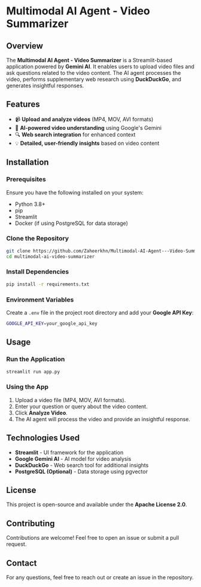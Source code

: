 # Multimodal AI Agent - Video Summarizer

## Overview
The **Multimodal AI Agent - Video Summarizer** is a Streamlit-based application powered by **Gemini AI**. It enables users to upload video files and ask questions related to the video content. The AI agent processes the video, performs supplementary web research using **DuckDuckGo**, and generates insightful responses.

## Features
- 📹 **Upload and analyze videos** (MP4, MOV, AVI formats)
- 🧠 **AI-powered video understanding** using Google's Gemini
- 🔍 **Web search integration** for enhanced context
- 💡 **Detailed, user-friendly insights** based on video content

## Installation
### Prerequisites
Ensure you have the following installed on your system:
- Python 3.8+
- pip
- Streamlit
- Docker (if using PostgreSQL for data storage)

### Clone the Repository
```sh
git clone https://github.com/Zaheerkhn/Multimodal-AI-Agent---Video-Summarizer
cd multimodal-ai-video-summarizer
```

### Install Dependencies
```sh
pip install -r requirements.txt
```

### Environment Variables
Create a `.env` file in the project root directory and add your **Google API Key**:
```sh
GOOGLE_API_KEY=your_google_api_key
```

## Usage
### Run the Application
```sh
streamlit run app.py
```

### Using the App
1. Upload a video file (MP4, MOV, AVI formats).
2. Enter your question or query about the video content.
3. Click **Analyze Video**.
4. The AI agent will process the video and provide an insightful response.

## Technologies Used
- **Streamlit** - UI framework for the application
- **Google Gemini AI** - AI model for video analysis
- **DuckDuckGo** - Web search tool for additional insights
- **PostgreSQL (Optional)** - Data storage using pgvector

## License
This project is open-source and available under the **Apache License 2.0**.

## Contributing
Contributions are welcome! Feel free to open an issue or submit a pull request.

## Contact
For any questions, feel free to reach out or create an issue in the repository.

